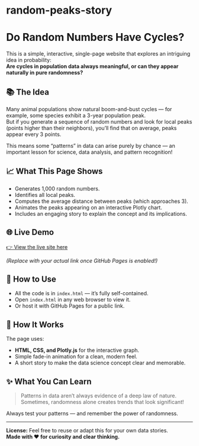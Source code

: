# random-peaks-story
# Do Random Numbers Have Cycles?

This is a simple, interactive, single-page website that explores an intriguing idea in probability:  
**Are cycles in population data always meaningful, or can they appear naturally in pure randomness?**

## 📚 The Idea

Many animal populations show natural boom-and-bust cycles — for example, some species exhibit a 3-year population peak.  
But if you generate a sequence of random numbers and look for local peaks (points higher than their neighbors), you’ll find that on average, peaks appear every 3 points.

This means some “patterns” in data can arise purely by chance — an important lesson for science, data analysis, and pattern recognition!

## 📈 What This Page Shows

- Generates 1,000 random numbers.
- Identifies all local peaks.
- Computes the average distance between peaks (which approaches 3).
- Animates the peaks appearing on an interactive Plotly chart.
- Includes an engaging story to explain the concept and its implications.

## 🌐 Live Demo

[👉 View the live site here](https://YOUR_USERNAME.github.io/YOUR_REPO_NAME/)

*(Replace with your actual link once GitHub Pages is enabled!)*

## 📂 How to Use

- All the code is in `index.html` — it’s fully self-contained.
- Open `index.html` in any web browser to view it.
- Or host it with GitHub Pages for a public link.

## 🧩 How It Works

The page uses:
- **HTML, CSS, and Plotly.js** for the interactive graph.
- Simple fade-in animation for a clean, modern feel.
- A short story to make the data science concept clear and memorable.

## ✨ What You Can Learn

> Patterns in data aren’t always evidence of a deep law of nature.  
> Sometimes, randomness alone creates trends that look significant!

Always test your patterns — and remember the power of randomness.

---

**License:** Feel free to reuse or adapt this for your own data stories.  
**Made with ❤️ for curiosity and clear thinking.**
